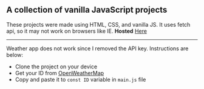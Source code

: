 ## A collection of vanilla JavaScript projects

These projects were made using HTML, CSS, and vanilla JS. It uses fetch api, so it may not work on browsers like IE.
**Hosted** [Here](https://udeshyadhungana.github.io/JS-Projects/)

---

 Weather app does not work since I removed the API key. Instructions are below:
 - Clone the project on your device
 - Get your ID from [OpenWeatherMap](https://openweathermap.org/)
 - Copy and paste it to `const ID` variable in `main.js` file
